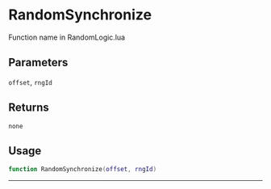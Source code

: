 # RandomSynchronize
Function name in RandomLogic.lua
## Parameters
`offset`, `rngId`
## Returns
`none`
## Usage
```lua
function RandomSynchronize(offset, rngId)
```
---
